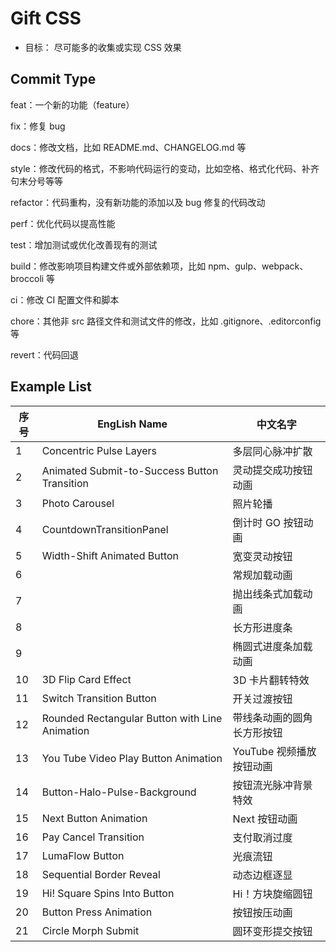 # Gift CSS

- 目标： 尽可能多的收集或实现 CSS 效果

## Commit Type

feat：一个新的功能（feature）

fix：修复 bug

docs：修改文档，比如 README.md、CHANGELOG.md 等

style：修改代码的格式，不影响代码运行的变动，比如空格、格式化代码、补齐句末分号等等

refactor：代码重构，没有新功能的添加以及 bug 修复的代码改动

perf：优化代码以提高性能

test：增加测试或优化改善现有的测试

build：修改影响项目构建文件或外部依赖项，比如 npm、gulp、webpack、broccoli 等

ci：修改 CI 配置文件和脚本

chore：其他非 src 路径文件和测试文件的修改，比如 .gitignore、.editorconfig 等

revert：代码回退

## Example List

| 序号 | EngLish Name                                   | 中文名字                   |
| ---- | ---------------------------------------------- | -------------------------- |
| 1    | Concentric Pulse Layers                        | 多层同心脉冲扩散           |
| 2    | Animated Submit-to-Success Button Transition   | 灵动提交成功按钮动画       |
| 3    | Photo Carousel                                 | 照片轮播                   |
| 4    | CountdownTransitionPanel                       | 倒计时 GO 按钮动画         |
| 5    | Width-Shift Animated Button                    | 宽变灵动按钮               |
| 6    |                                                | 常规加载动画               |
| 7    |                                                | 抛出线条式加载动画         |
| 8    |                                                | 长方形进度条               |
| 9    |                                                | 椭圆式进度条加载动画       |
| 10   | 3D Flip Card Effect                            | 3D 卡片翻转特效            |
| 11   | Switch Transition Button                       | 开关过渡按钮               |
| 12   | Rounded Rectangular Button with Line Animation | 带线条动画的圆角长方形按钮 |
| 13   | You Tube Video Play Button Animation           | YouTube 视频播放按钮动画   |
| 14   | Button-Halo-Pulse-Background                   | 按钮流光脉冲背景特效       |
| 15   | Next Button Animation                          | Next 按钮动画              |
| 16   | Pay Cancel Transition                          | 支付取消过度               |
| 17   | LumaFlow Button                                | 光痕流钮                   |
| 18   | Sequential Border Reveal                       | 动态边框逐显               |
| 19   | Hi! Square Spins Into Button                   | Hi！方块旋缩圆钮           |
| 20   | Button Press Animation                         | 按钮按压动画               |
| 21   | Circle Morph Submit                            | 圆环变形提交按钮           |

